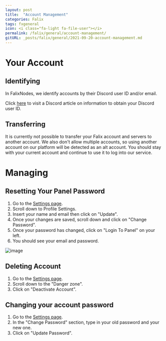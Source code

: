 ```yaml
---
layout: post
title:  "Account Management"
categories: Falix
tags: fxgeneral
icon: <i class="fa-light fa-file-user"></i>
permalink: /falix/general/account-management/
gitURL: _posts/falix/general/2021-09-20-account-management.md
---
```

# Your Account
## Identifying
In FalixNodes, we identify accounts by their Discord user ID and/or email.

Click [here](https://support.discord.com/hc/en-us/articles/206346498) to visit a Discord article on information to obtain your Discord user ID.

## Transferring
It is currently not possible to transfer your Falix account and servers to another account. We also don't allow multiple accounts, so using another account on our platform will be detected as an alt account. You should stay with your current account and continue to use it to log into our service.

# Managing
## Resetting Your Panel Password

1. Go to the [Settings page](https://client.falixnodes.net/profile/settings).
2. Scroll down to Profile Settings.
3. Insert your name and email then click on "Update".
4. Once your changes are saved, scroll down and click on "Change Password".
5. Once your password has changed, click on "Login To Panel" on your left.
6. You should see your email and password.

![image](../../../assets/images/posts/falix/account-management/reset-password.gif)

## Deleting Account

1. Go to the [Settings page](https://client.falixnodes.net/profile/settings).
2. Scroll down to the "Danger zone".
3. Click on "Deactivate Account".

## Changing your account password

1. Go to the [Settings page](https://client.falixnodes.net/profile/settings).
2. In the "Change Password" section, type in your old password and your new one.
3. Click on "Update Password".
